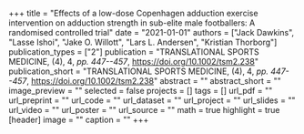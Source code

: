 +++
title = "Effects of a low-dose Copenhagen adduction exercise intervention on adduction strength in sub-elite male footballers: A randomised controlled trial"
date = "2021-01-01"
authors = ["Jack Dawkins", "Lasse Ishoi", "Jake O. Willott", "Lars L. Andersen", "Kristian Thorborg"]
publication_types = ["2"]
publication = "TRANSLATIONAL SPORTS MEDICINE, (4), 4, _pp. 447--457_, https://doi.org/10.1002/tsm2.238"
publication_short = "TRANSLATIONAL SPORTS MEDICINE, (4), 4, _pp. 447--457_, https://doi.org/10.1002/tsm2.238"
abstract = ""
abstract_short = ""
image_preview = ""
selected = false
projects = []
tags = []
url_pdf = ""
url_preprint = ""
url_code = ""
url_dataset = ""
url_project = ""
url_slides = ""
url_video = ""
url_poster = ""
url_source = ""
math = true
highlight = true
[header]
image = ""
caption = ""
+++
